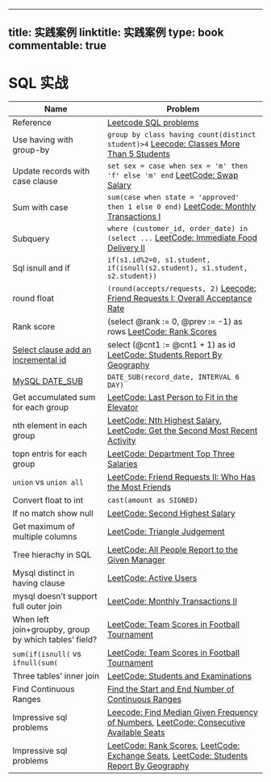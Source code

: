 
---
title: 实践案例
linktitle: 实践案例
type: book
commentable: true
---

# SQL 实战

| Name                                                                                                                                          | Problem                                                                                                                                                                                                                                      |
| --------------------------------------------------------------------------------------------------------------------------------------------- | -------------------------------------------------------------------------------------------------------------------------------------------------------------------------------------------------------------------------------------------- |
| Reference                                                                                                                                     | [Leetcode SQL problems](https://code.dennyzhang.com/review-sql)                                                                                                                                                                              |
| Use having with group-by                                                                                                                      | `group by class having count(distinct student)>4` [Leecode: Classes More Than 5 Students](https://code.dennyzhang.com/classes-more-than-5-students)                                                                                          |
| Update records with case clause                                                                                                               | `set sex = case when sex = 'm' then 'f' else 'm' end` [LeetCode: Swap Salary](https://code.dennyzhang.com/swap-salary)                                                                                                                       |
| Sum with case                                                                                                                                 | `sum(case when state = 'approved' then 1 else 0 end)` [LeetCode: Monthly Transactions I](https://code.dennyzhang.com/monthly-transactions-i)                                                                                                 |
| Subquery                                                                                                                                      | `where (customer_id, order_date) in (select ...` [LeetCode: Immediate Food Delivery II](https://code.dennyzhang.com/immediate-food-delivery-ii)                                                                                              |
| Sql isnull and if                                                                                                                             | `if(s1.id%2=0, s1.student, if(isnull(s2.student), s1.student, s2.student))`                                                                                                                                                                  |
| round float                                                                                                                                   | `(round(accepts/requests, 2)` [Leecode: Friend Requests I: Overall Acceptance Rate](https://code.dennyzhang.com/friend-requests-i-overall-acceptance-rate)                                                                                   |
| Rank score                                                                                                                                    | (select @rank := 0, @prev := -1) as rows [LeetCode: Rank Scores](https://code.dennyzhang.com/rank-scores)                                                                                                                                    |
| [Select clause add an incremental id](https://stackoverflow.com/questions/15930514/mysql-auto-increment-temporary-column-in-select-statement) | select (@cnt1 := @cnt1 + 1) as id [LeetCode: Students Report By Geography](https://code.dennyzhang.com/students-report-by-geography)                                                                                                         |
| [MySQL DATE_SUB](https://www.w3schools.com/sql/func_mysql_date_sub.asp)                                                                       | `DATE_SUB(record_date, INTERVAL 6 DAY)`                                                                                                                                                                                                      |
| Get accumulated sum for each group                                                                                                            | [LeetCode: Last Person to Fit in the Elevator](https://code.dennyzhang.com/last-person-to-fit-in-the-elevator)                                                                                                                               |
| nth element in each group                                                                                                                     | [LeetCode: Nth Highest Salary](https://code.dennyzhang.com/nth-highest-salary), [LeetCode: Get the Second Most Recent Activity](https://code.dennyzhang.com/get-the-second-most-recent-activity)                                             |
| topn entris for each group                                                                                                                    | [LeetCode: Department Top Three Salaries](https://code.dennyzhang.com/department-top-three-salaries)                                                                                                                                         |
| `union` vs `union all`                                                                                                                        | [LeetCode: Friend Requests II: Who Has the Most Friends](https://code.dennyzhang.com/friend-requests-ii-who-has-the-most-friends)                                                                                                            |
| Convert float to int                                                                                                                          | `cast(amount as SIGNED)`                                                                                                                                                                                                                     |
| If no match show null                                                                                                                         | [LeetCode: Second Highest Salary](https://code.dennyzhang.com/second-highest-salary)                                                                                                                                                         |
| Get maximum of multiple columns                                                                                                               | [LeetCode: Triangle Judgement](https://code.dennyzhang.com/triangle-judgement)                                                                                                                                                               |
| Tree hierachy in SQL                                                                                                                          | [LeetCode: All People Report to the Given Manager](https://code.dennyzhang.com/all-people-report-to-the-given-manager)                                                                                                                       |
| Mysql distinct in having clause                                                                                                               | [LeetCode: Active Users](https://code.dennyzhang.com/active-users)                                                                                                                                                                           |
| mysql doesn’t support full outer join                                                                                                         | [LeetCode: Monthly Transactions II](https://code.dennyzhang.com/monthly-transactions-ii)                                                                                                                                                     |
| When left join+groupby, group by which tables’ field?                                                                                         | [LeetCode: Team Scores in Football Tournament](https://code.dennyzhang.com/team-scores-in-football-tournament)                                                                                                                               |
| `sum(if(isnull(` vs `ifnull(sum(`                                                                                                             | [LeetCode: Team Scores in Football Tournament](https://code.dennyzhang.com/team-scores-in-football-tournament)                                                                                                                               |
| Three tables’ inner join                                                                                                                      | [LeetCode: Students and Examinations](https://code.dennyzhang.com/students-and-examinations)                                                                                                                                                 |
| Find Continuous Ranges                                                                                                                        | [Find the Start and End Number of Continuous Ranges](https://code.dennyzhang.com/find-the-start-and-end-number-of-continuous-ranges)                                                                                                         |
| Impressive sql problems                                                                                                                       | [Leecode: Find Median Given Frequency of Numbers](https://code.dennyzhang.com/find-median-given-frequency-of-numbers), [LeetCode: Consecutive Available Seats](https://code.dennyzhang.com/consecutive-available-seats)                      |
| Impressive sql problems                                                                                                                       | [LeetCode: Rank Scores](https://code.dennyzhang.com/rank-scores), [LeetCode: Exchange Seats](https://code.dennyzhang.com/exchange-seats), [LeetCode: Students Report By Geography](https://code.dennyzhang.com/students-report-by-geography) |

    